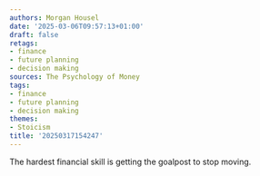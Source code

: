 ```yaml
---
authors: Morgan Housel
date: '2025-03-06T09:57:13+01:00'
draft: false
retags:
- finance
- future planning
- decision making
sources: The Psychology of Money
tags:
- finance
- future planning
- decision making
themes:
- Stoicism
title: '20250317154247'
---
```


The hardest financial skill is getting the goalpost to stop moving.